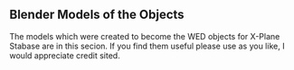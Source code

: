 ## Blender Models of the Objects

The models which were created to become the WED objects for X-Plane Stabase are in this secion. If you find them useful please use as you like, I would appreciate credit sited.

